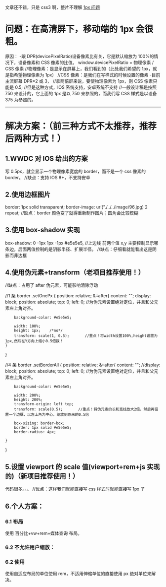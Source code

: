 文章还不错，只是 css3 啊，整片不理解
[1px 问题]('https://juejin.im/post/6844903877947424782')

# 问题：在高清屏下，移动端的 1px 会很粗。

原因： -跟 DPR(devicePixelRatio)设备像素比有关，它是默认缩放为 100%的情况下，设备像素和 CSS 像素的比值。
window.devicePixelRatio = 物理像素 / CSS 像素
//物理像素：是显示在屏幕上，我们看到的（此处我们希望的 1px，就是指希望物理像素为 1px）
//CSS 像素：是我们在写样式的时候设置的像素 -目前主流屏幕 DPR=2 或 3，
//拿两倍屏来说，要使物理像素为 1px，则 CSS 像素只能是 0.5;
//但是这种方式，IOS 系统支持，安卓系统不支持
//一般设计稿是按照 750 来设计的，它上面的 1px 是以 750 来参照的，而我们写 CSS 样式是以设备 375 为参照的。

---

# 解决方案：（前三种方式不太推荐，推荐后两种方式！）

## 1.WWDC 对 IOS 给出的方案

写 0.5px，就会显示一个物理像素宽度的 border，而不是一个 css 像素的 border。
//缺点：支持 IOS 8+，不支持安卓

## 2.使用边框图片

border: 1px solid transparent;
border-image: url("./../../image/96.jpg) 2 repeat;
//缺点：border 颜色变了就得重新制作图片；圆角会比较模糊

## 3.使用 box-shadow 实现

box-shadow: 0 -1px 1px -1px #e5e5e5, //上边线
前两个值 x,y 主要控制显示哪条边，后面两值控制的是阴影半径、扩展半径。
//缺点：仔细看就能看出这是阴影而非边框

## 4.使用伪元素+transform（老项目推荐使用！）

//缺点：占用了 after 伪元素，可能影响清除浮动

//1 条 border
.setOnePx {
position: relative;
&::after{
content: "";
display: block;
position: absolute;
top: 0;
left: 0; //为伪元素设置绝对定位，并且和父元素左上角对齐。

        background-color: #e5e5e5;

        width: 100%;
        height: 1px;    /*no*/
        transform: scale(1, 0.5);       //重点！将width设置100%,height设置为1px,然后在Y方向上缩小0.5倍数！
    }

}

//4 条 border
.setBorderAll {
position: relative;
&::after{
content: "";
//display: block;
position: absolute;
top: 0;
left: 0; //为伪元素设置绝对定位，并且和父元素左上角对齐。

        background-color: #e5e5e5;

        width: 200%;
        height: 200%;
        transform-origin: left top;
        transform: scale(0.5);       //重点！将伪元素的长和宽线放大2倍，然后再设置一个边框，以左上角为中心，缩放到原来的0.5倍

        box-sizing: border-box;
        border: 1px solid #e5e5e5;
        border-radius: 4px;

    }

}

## 5.设置 viewport 的 scale 值(viewport+rem+js 实现的)（新项目推荐使用！）

代码很多。。。
//优点：这样我们就能直接写 css 样式时就能直接写 1px 了

## 6.个人方案：

### 6.1 布局

使用 百分比+vw+rem+媒体查询 布局。

### 6.2 不允许用户缩放：

<meta name="viewport" content="width=device-width, initial-scale=1.0, maximum-scale=1.0, user-scalable=0, shrink-to-fit=no, viewport-fit=cover">

### 6.2 使用

使用自适应布局的单位使用 rem，不适用伸缩单位的直接使用 px 绝对单位来解决。
